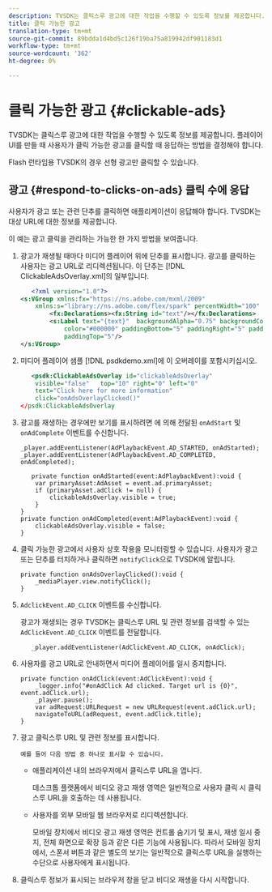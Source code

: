 ```yaml
---
description: TVSDK는 클릭스루 광고에 대한 작업을 수행할 수 있도록 정보를 제공합니다. 플레이어 UI를 만들 때 사용자가 클릭 가능한 광고를 클릭할 때 응답하는 방법을 결정해야 합니다.
title: 클릭 가능한 광고
translation-type: tm+mt
source-git-commit: 89bdda1d4bd5c126f19ba75a819942df901183d1
workflow-type: tm+mt
source-wordcount: '362'
ht-degree: 0%

---
```



# 클릭 가능한 광고 {#clickable-ads}

TVSDK는 클릭스루 광고에 대한 작업을 수행할 수 있도록 정보를 제공합니다. 플레이어 UI를 만들 때 사용자가 클릭 가능한 광고를 클릭할 때 응답하는 방법을 결정해야 합니다.

Flash 런타임용 TVSDK의 경우 선형 광고만 클릭할 수 있습니다.

## 광고 {#respond-to-clicks-on-ads} 클릭 수에 응답

사용자가 광고 또는 관련 단추를 클릭하면 애플리케이션이 응답해야 합니다. TVSDK는 대상 URL에 대한 정보를 제공합니다.

이 예는 광고 클릭을 관리하는 가능한 한 가지 방법을 보여줍니다.

1. 광고가 재생될 때마다 미디어 플레이어 위에 단추를 표시합니다. 광고를 클릭하는 사용자는 광고 URL로 리디렉션됩니다. 이 단추는 [!DNL ClickableAdsOverlay.xml]의 일부입니다.

   ```xml
      <?xml version="1.0"?> 
   <s:VGroup xmlns:fx="https://ns.adobe.com/mxml/2009"  
       xmlns:s="library://ns.adobe.com/flex/spark" percentWidth="100" horizontalAlign="center">     
           <fx:Declarations><fx:String id="text"/></fx:Declarations> 
           <s:Label text="{text}"  backgroundAlpha="0.75" backgroundColor="#DEDEDE"  
               color="#000000" paddingBottom="5" paddingRight="5" paddingLeft="5"  
               paddingTop="5"/> 
   </s:VGroup>
   ```

1. 미디어 플레이어 샘플 [!DNL psdkdemo.xml]에 이 오버레이를 포함시키십시오.

   ```xml
      <psdk:ClickableAdsOverlay id="clickableAdsOverlay"  
       visible="false"   top="10" right="0" left="0"  
       text="Click here for more information"   
       click="onAdsOverlayClicked()" 
   </psdk:ClickableAdsOverlay
   ```

1. 광고를 재생하는 경우에만 보기를 표시하려면 에 의해 전달된 `onAdStart` 및 `onAdComplete` 이벤트를 수신합니다.

   ```
   _player.addEventListener(AdPlaybackEvent.AD_STARTED, onAdStarted); 
   _player.addEventListener(AdPlaybackEvent.AD_COMPLETED, onAdCompleted); 
   ```

   ```
      private function onAdStarted(event:AdPlaybackEvent):void { 
       var primaryAsset:AdAsset = event.ad.primaryAsset; 
       if (primaryAsset.adClick != null) { 
           clickableAdsOverlay.visible = true;  
       } 
   } 
   private function onAdCompleted(event:AdPlaybackEvent):void { 
       clickableAdsOverlay.visible = false; 
   }
   ```

1. 클릭 가능한 광고에서 사용자 상호 작용을 모니터링할 수 있습니다. 사용자가 광고 또는 단추를 터치하거나 클릭하면 `notifyClick`으로 TVSDK에 알립니다.

   ```
   private function onAdsOverlayClicked():void {     
       _mediaPlayer.view.notifyClick(); 
   }
   ```

1. `AdclickEvent.AD_CLICK` 이벤트를 수신합니다.

   광고가 재생되는 경우 TVSDK는 클릭스루 URL 및 관련 정보를 검색할 수 있는 `AdClickEvent.AD_CLICK` 이벤트를 전달합니다.

   ```
      _player.addEventListener(AdClickEvent.AD_CLICK, onAdClick);
   ```

1. 사용자를 광고 URL로 안내하면서 미디어 플레이어를 일시 중지합니다.

   ```
   private function onAdClick(event:AdClickEvent):void { 
       _logger.info("#onAdClick Ad clicked. Target url is {0}", event.adClick.url);  
       _player.pause(); 
       var adRequest:URLRequest = new URLRequest(event.adClick.url); 
       navigateToURL(adRequest, event.adClick.title); 
   }
   ```

1. 광고 클릭스루 URL 및 관련 정보를 표시합니다.

       예를 들어 다음 방법 중 하나로 표시할 수 있습니다.
   
   * 애플리케이션 내의 브라우저에서 클릭스루 URL을 엽니다.

      데스크톱 플랫폼에서 비디오 광고 재생 영역은 일반적으로 사용자 클릭 시 클릭스루 URL을 호출하는 데 사용됩니다.
   * 사용자를 외부 모바일 웹 브라우저로 리디렉션합니다.

      모바일 장치에서 비디오 광고 재생 영역은 컨트롤 숨기기 및 표시, 재생 일시 중지, 전체 화면으로 확장 등과 같은 다른 기능에 사용됩니다. 따라서 모바일 장치에서, 스폰서 버튼과 같은 별도의 보기는 일반적으로 클릭스루 URL을 실행하는 수단으로 사용자에게 표시됩니다.

1. 클릭스루 정보가 표시되는 브라우저 창을 닫고 비디오 재생을 다시 시작합니다.
